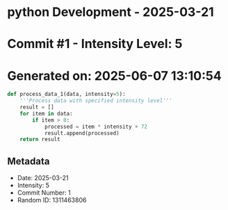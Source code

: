 ﻿# python Development - 2025-03-21
# Commit #1 - Intensity Level: 5
# Generated on: 2025-06-07 13:10:54
```python
def process_data_1(data, intensity=5):
    '''Process data with specified intensity level'''
    result = []
    for item in data:
        if item > 0:
            processed = item * intensity + 72
            result.append(processed)
    return result
```
## Metadata
- Date: 2025-03-21
- Intensity: 5
- Commit Number: 1
- Random ID: 1311463806
